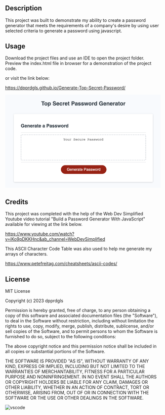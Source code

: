# <Password Generator Challenge>

## Description


This project was built to demonstrate my ability to create a password generator that meets the requirements of a company's desire by using user selected criteria to generate a password using javascript. 


## Usage


Download the project files and use an IDE to open the project folder. Preview the index.html file in browser for a demonstration of the project code. 

or visit the link below:

https://dpprdgls.github.io/Generate-Top-Secret-Password/

![website usage](./assets/images/topsecret.png)


## Credits


This project was completed with the help of the Web Dev Simplified Youtube video tutorial "Build a Password Generator With JavaScript" available for viewing at the link below.

https://www.youtube.com/watch?v=iKo9pDKKHnc&ab_channel=WebDevSimplified

This ASCII Character Code Table was also used to help me generate my arrays of characters.

https://www.petefreitag.com/cheatsheets/ascii-codes/


## License

MIT License

Copyright (c) 2023 dpprdgls

Permission is hereby granted, free of charge, to any person obtaining a copy
of this software and associated documentation files (the "Software"), to deal
in the Software without restriction, including without limitation the rights
to use, copy, modify, merge, publish, distribute, sublicense, and/or sell
copies of the Software, and to permit persons to whom the Software is
furnished to do so, subject to the following conditions:

The above copyright notice and this permission notice shall be included in all
copies or substantial portions of the Software.

THE SOFTWARE IS PROVIDED "AS IS", WITHOUT WARRANTY OF ANY KIND, EXPRESS OR
IMPLIED, INCLUDING BUT NOT LIMITED TO THE WARRANTIES OF MERCHANTABILITY,
FITNESS FOR A PARTICULAR PURPOSE AND NONINFRINGEMENT. IN NO EVENT SHALL THE
AUTHORS OR COPYRIGHT HOLDERS BE LIABLE FOR ANY CLAIM, DAMAGES OR OTHER
LIABILITY, WHETHER IN AN ACTION OF CONTRACT, TORT OR OTHERWISE, ARISING FROM,
OUT OF OR IN CONNECTION WITH THE SOFTWARE OR THE USE OR OTHER DEALINGS IN THE
SOFTWARE.


![vscode](https://img.shields.io/badge/Made%20for-VSCode-1f425f.svg)




